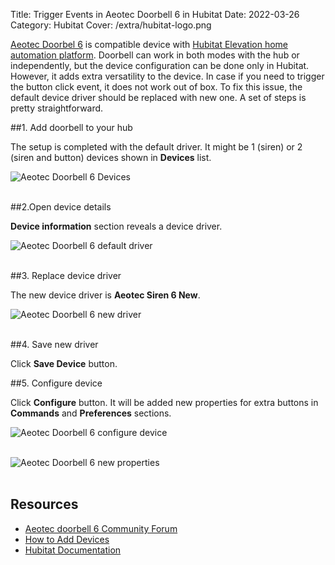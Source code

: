 Title: Trigger Events in Aeotec Doorbell 6 in Hubitat
Date: 2022-03-26
Category: Hubitat
Cover: /extra/hubitat-logo.png

[Aeotec Doorbel 6](https://aeotec.com/z-wave-doorbell/) is compatible device with [Hubitat Elevation home automation platform](https://hubitat.com/). Doorbell can work in both modes with the hub or independently, but the device configuration can be done only in Hubitat. However, it adds extra versatility to the device. In case if you need to trigger the button click event, it does not work out of box. To fix this issue, the default device driver should be replaced with new one. A set of steps is pretty straightforward.

##1. Add doorbell to your hub

The setup is completed with the default driver. It might be 1 (siren) or 2 (siren and button) devices shown in **Devices** list.

![Aeotec Doorbell 6 Devices]({static}/images/trigger_events-aeotec-doorbell6-hubitat/aeotec-doorbell6-drivers.jpg)</br></br>

##2.Open device details 

**Device information** section reveals a device driver.

![Aeotec Doorbell 6 default driver]({static}/images/trigger_events-aeotec-doorbell6-hubitat/aeotec-doorbell6-defailt-driver.jpg)</br></br>

##3. Replace device driver

The new device driver is **Aeotec Siren 6 New**.

![Aeotec Doorbell 6 new driver]({static}/images/trigger_events-aeotec-doorbell6-hubitat/aeotec-doorbell6-new-driver.jpg)</br></br>

##4. Save new driver

Click **Save Device** button.

##5. Configure device

Click **Configure** button. It will be added new properties for extra buttons in **Commands** and **Preferences** sections.

![Aeotec Doorbell 6 configure device]({static}/images/trigger_events-aeotec-doorbell6-hubitat/aeotec-doorbell6-configure-device.jpg)</br></br>

![Aeotec Doorbell 6 new properties]({static}/images/trigger_events-aeotec-doorbell6-hubitat/aeotec-doorbell6-new-properties.jpg)</br></br>

## Resources
* [Aeotec doorbell 6 Community Forum](https://community.hubitat.com/t/aeotec-doorbell-6/50006)
* [How to Add Devices](https://youtu.be/vzUlxJzeeTc)
* [Hubitat Documentation](https://docs.hubitat.com)


